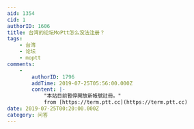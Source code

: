 ```yaml
---
aid: 1354
cid: 1
authorID: 1606
title: 台湾的论坛MoPtt怎么没法注册？
tags:
    - 台湾
    - 论坛
    - moptt
comments:
    -
        authorID: 1796
        addTime: 2019-07-25T05:56:00.000Z
        content: |-
            "本站目前暫停開放新帳號註冊。"  
            from [https://term.ptt.cc](https://term.ptt.cc)
date: 2019-07-25T00:20:00.000Z
category: 问答
---
```



